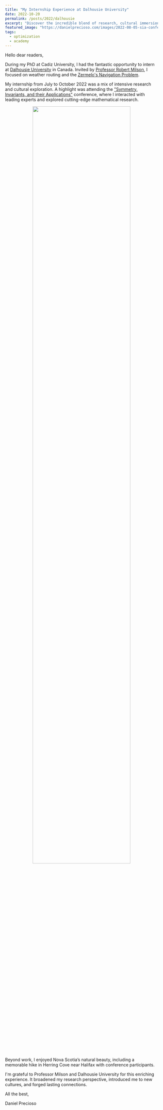 ```yaml
---
title: "My Internship Experience at Dalhousie University"
date: 2022-10-20
permalink: /posts/2022/dalhousie
excerpt: "Discover the incredible blend of research, cultural immersion, and natural wonders I experienced during my internship at Dalhousie University, where mathematical challenges and hiking adventures intertwined!"
featured_image: "https://danielprecioso.com/images/2022-08-05-sia-conference.jpg"
tags:
  - optimization
  - academy
---
```


Hello dear readers,

During my PhD at Cadiz University, I had the fantastic opportunity to intern at [Dalhousie University](https://www.dal.ca) in Canada. Invited by [Professor Robert Milson](https://orcid.org/0000-0002-2868-7866), I focused on weather routing and the [Zermelo's Navigation Problem](https://en.wikipedia.org/wiki/Zermelo%27s_navigation_problem).

My internship from July to October 2022 was a mix of intensive research and cultural exploration. A highlight was attending the ["Symmetry, Invariants, and their Applications"](https://www.math.mun.ca/~movingframes2022/) conference, where I interacted with leading experts and explored cutting-edge mathematical research.

<p align="center"><img src="{{ page.featured_image }}" width="80%"/></p>

Beyond work, I enjoyed Nova Scotia’s natural beauty, including a memorable hike in Herring Cove near Halifax with conference participants.

I'm grateful to Professor Milson and Dalhousie University for this enriching experience. It broadened my research perspective, introduced me to new cultures, and forged lasting connections.

All the best,

Daniel Precioso

